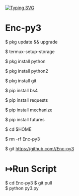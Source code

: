 [![Typing SVG](https://readme-typing-svg.herokuapp.com?color=61FF50&background=000000&lines=wellcome+To+Py3+Marshal+Encryption)](https://git.io/typing-svg)

# Enc-py3

$ pkg update && upgrade  

$ termux-setup-storage  

$ pkg install python 

$ pkg install python2

$ pkg install git  

$ pip install bs4  

$ pip install requests  

$ pip install mechanize  

$ pip install futures

$ cd $HOME

$ rm -rf Enc-py3 

$ git https://github.com//Enc-py3
# ↦Run Script
$ cd Enc-py3 
$ git pull  
$ python py3.py
